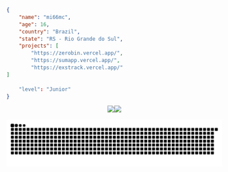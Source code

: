 ```json
{
    "name": "mi66mc",
    "age": 16,
    "country": "Brazil",
    "state": "RS - Rio Grande do Sul",
    "projects": [
        "https://zerobin.vercel.app/",
        "https://sumapp.vercel.app/",
        "https://exstrack.vercel.app/"
]
    
    "level": "Junior"
}
```

<div align="center">
  <img height="180em" src="https://github-readme-stats.vercel.app/api?username=mi66mc&show_icons=true&theme=dark&include_all_commits=true&count_private=false"/><img height="180em" src="https://github-readme-stats.vercel.app/api/top-langs/?username=mi66mc&layout=compact&langs_count=99&theme=dark"/>
    
  ![Snake animation](https://github.com/mi66mc/mi66mc/blob/output/github-contribution-grid-snake-dark.svg)
</div>
